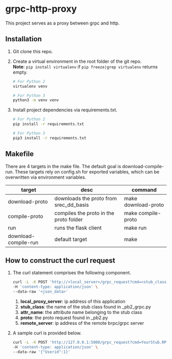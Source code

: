 # grpc-http-proxy
This project serves as a proxy between grpc and http. 

## Installation
1. Git clone this repo.

2. Create a virtual environment in the root folder of the git repo.<br/>
**Note**: ```pip install virtualenv``` if ```pip freeze|grep virtualenv``` returns empty.
    ```sh
    # For Python 2
    virtualenv venv
   
    # For Python 3
    python3 -m venv venv
    ```
   
3. Install project dependencies via requirements.txt.
    ```sh
    # For Python 2
    pip install -r requirements.txt
   
    # For Python 3
    pip3 install -r requirements.txt
    ```
## Makefile
There are 4 targets in the make file. The default goal is download-compile-run.
These targets rely on config.sh for exported variables, which can be overwritten via environment variables.

| target               | desc                                   | command             |
|----------------------|----------------------------------------|---------------------|
| download-proto       | downloads the proto from srec_dd_basis | make download-proto |
| compile-proto        | compiles the proto in the proto folder | make compile-proto  |
| run                  | runs the flask client                  | make run            |
 | download-compile-run | default target                         | make                |

   
## How to construct the curl request
1. The curl statement comprises the following component.
   ``` sh
   curl -L -X POST 'http://<local_server>/grpc_request?cmd=<stub_class>.<attr_name>&proto=<request_proto>&server=<remote_server>' \
   -H 'content-type: application/json' \
   --data-raw '<json_data>'
   ```
   1. **local_proxy_server**: ip address of this application
   2. **stub_class**: the name of the stub class found in _pb2_grpc.py
   3. **attr_name**: the attribute name belonging to the stub class
   4. **proto**: the proto request found in _pb2.py
   5. **remote_server**: ip address of the remote brpc/grpc server

2. A sample curl is provided below.
   ``` sh
   curl -L -X POST 'http://127.0.0.1:5000/grpc_request?cmd=YourStub.RPC&proto=HelloRequest&server=192.168.1.1:12345' \
   -H 'content-type: application/json' \
   --data-raw '{"Userid":1}'
   ```
